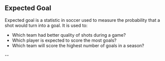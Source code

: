 ## Expected Goal

Expected goal is a statistic in soccer used to measure the probability that a shot would turn into a goal. It is used to:
* Which team had better quality of shots during a game?
* Which player is expected to score the most goals?
* Which team will score the highest number of goals in a season?

--
